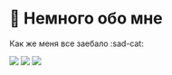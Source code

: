 #  🍛  Немного обо мне

Как же меня все заебало :sad-cat:

<img src="![image](https://user-images.githubusercontent.com/57398239/120382310-1319e500-c356-11eb-9639-30c3a71dc2a8.png)">
<img src="![image](https://user-images.githubusercontent.com/57398239/120382467-4197c000-c356-11eb-9287-ea4d12eb4552.png)">
<img src="![image](https://user-images.githubusercontent.com/57398239/120382504-4ceaeb80-c356-11eb-846b-98e2dc9a6c3f.png)">
